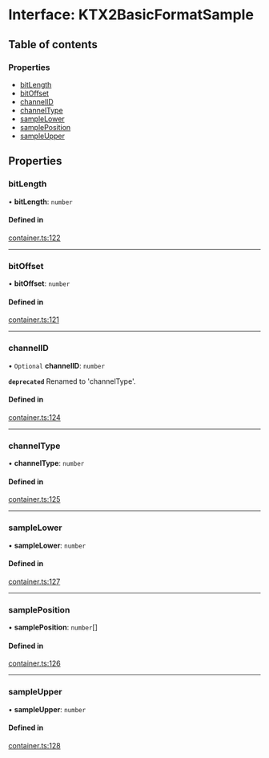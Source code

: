 # Interface: KTX2BasicFormatSample

## Table of contents

### Properties

- [bitLength](KTX2BasicFormatSample.md#bitlength)
- [bitOffset](KTX2BasicFormatSample.md#bitoffset)
- [channelID](KTX2BasicFormatSample.md#channelid)
- [channelType](KTX2BasicFormatSample.md#channeltype)
- [sampleLower](KTX2BasicFormatSample.md#samplelower)
- [samplePosition](KTX2BasicFormatSample.md#sampleposition)
- [sampleUpper](KTX2BasicFormatSample.md#sampleupper)

## Properties

### bitLength

• **bitLength**: `number`

#### Defined in

[container.ts:122](https://github.com/donmccurdy/KTX-Parse/blob/a31e2c2/src/container.ts#L122)

___

### bitOffset

• **bitOffset**: `number`

#### Defined in

[container.ts:121](https://github.com/donmccurdy/KTX-Parse/blob/a31e2c2/src/container.ts#L121)

___

### channelID

• `Optional` **channelID**: `number`

**`deprecated`** Renamed to 'channelType'.

#### Defined in

[container.ts:124](https://github.com/donmccurdy/KTX-Parse/blob/a31e2c2/src/container.ts#L124)

___

### channelType

• **channelType**: `number`

#### Defined in

[container.ts:125](https://github.com/donmccurdy/KTX-Parse/blob/a31e2c2/src/container.ts#L125)

___

### sampleLower

• **sampleLower**: `number`

#### Defined in

[container.ts:127](https://github.com/donmccurdy/KTX-Parse/blob/a31e2c2/src/container.ts#L127)

___

### samplePosition

• **samplePosition**: `number`[]

#### Defined in

[container.ts:126](https://github.com/donmccurdy/KTX-Parse/blob/a31e2c2/src/container.ts#L126)

___

### sampleUpper

• **sampleUpper**: `number`

#### Defined in

[container.ts:128](https://github.com/donmccurdy/KTX-Parse/blob/a31e2c2/src/container.ts#L128)
